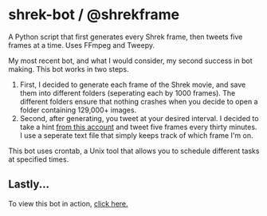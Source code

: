 # shrek-bot / @shrekframe
A Python script that first generates every Shrek frame, then tweets five frames at a time. Uses FFmpeg and Tweepy.

My most recent bot, and what I would consider, my second success in bot making. This bot works in two steps.
1. First, I decided to generate each frame of the Shrek movie, and save them into different folders (seperating each by 1000 frames). The different folders ensure that nothing crashes when you decide to open a folder containing 129,000+ images. 
2. Second, after generating, you tweet at your desired interval. I decided to take a hint [from this account](http://www.twitter.com/sbframesinorder) and tweet five frames every thirty minutes. I use a seperate text file that simply keeps track of which frame I'm on.

This bot uses crontab, a Unix tool that allows you to schedule different tasks at specified times. 

## Lastly...
To view this bot in action, [click here.](http://www.twitter.com/shrekframe)
